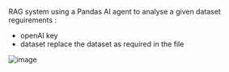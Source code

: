RAG system using a Pandas AI agent to analyse a given dataset
reguirements : 
  - openAI key
  - dataset
replace the dataset as required in the file 


![image](https://github.com/user-attachments/assets/c57700b6-5b42-4f0b-b143-25100feaaf27)
